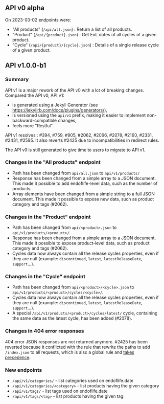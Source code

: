 ## API v0 alpha

On 2023-03-02 endpoints were:

- "All products" (`/api/all.json`) : Return a list of all products.
- "Product" (`/api/{product}.json`) : Get EoL dates of all cycles of a given product.
- "Cycle" (`/api/{product}/{cycle}.json`) : Details of a single release cycle of a given product.

## API v1.0.0-b1

### Summary

API v1 is a major rework of the API v0 with a lot of breaking changes. Compared the API v0, API v1:

- is generated using a Jekyll Generator (see https://jekyllrb.com/docs/plugins/generators/),
- is versioned using the `api/v1` prefix, making it easier to implement non-backward-compatible
  changes,
- feels more "Restful".

API v1 resolves : #394, #759, #905, #2062, #2066, #2078, #2160, #2331, #2431, #2595. It also reverts
#2425 due to incompatibilities in redirect rules.

The API v0 is still generated to give time to users to migrate to API v1.

### Changes in the "All products" endpoint

- Path has been changed from `api/all.json` to `api/v1/products/`
- Response has been changed from a simple array to a JSON document. This made it possible to add endoflife-level data, such as the number of products.
- Array elements have been changed from a simple string to a full JSON document. This made it possible to expose new data, such as product category and tags (#2062).

### Changes in the "Product" endpoint

- Path has been changed from `api/<product>.json` to `api/v1/products/<product>/`.
- Response has been changed from a simple array to a JSON document. This made it possible to expose product-level data, such as product category and tags (#2062).
- Cycles data now always contain all the release cycles properties, even if they are null (example: `discontinued`, `latest`, `latestReleaseDate`, `support`...).

### Changes in the "Cycle" endpoint

- Path has been changed from `api/<product>/<cycle>.json` to `api/v1/products/<product>/cycles/<cycle>/`.
- Cycles data now always contain all the release cycles properties, even if they are null (example: `discontinued`, `latest`, `latestReleaseDate`, `support`...).
- A special `/api/v1/products/<product>/cycles/latest/` cycle, containing the same data as the latest cycle, has been added (#2078).

### Changes in 404 error responses

404 error JSON responses are not returned anymore. #2425 has been reverted because it conflicted
with the rule that rewrite the paths to add `/index.json` to all requests, which is also a global
rule and [takes precedence](https://docs.netlify.com/routing/redirects/#rule-processing-order).

### New endpoints

- `/api/v1/categories/` - list categories used on endoflife.date
- `/api/v1/categories/<category>` - list products having the given category
- `/api/v1/tags/` - list tags used on endoflife.date
- `/api/v1/tags/<tag>` - list products having the given tag
